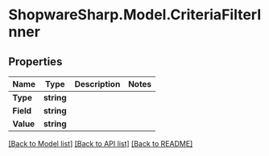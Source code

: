 # ShopwareSharp.Model.CriteriaFilterInner

## Properties

Name | Type | Description | Notes
------------ | ------------- | ------------- | -------------
**Type** | **string** |  | 
**Field** | **string** |  | 
**Value** | **string** |  | 

[[Back to Model list]](../README.md#documentation-for-models) [[Back to API list]](../README.md#documentation-for-api-endpoints) [[Back to README]](../README.md)

